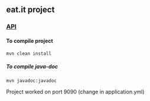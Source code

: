 ## eat.it project

### [API](API.md)

#### To compile project
```
mvn clean install
```


##### To compile java-doc
```
mvn javadoc:javadoc
```

Project worked on port 9090 (change in application.yml)
